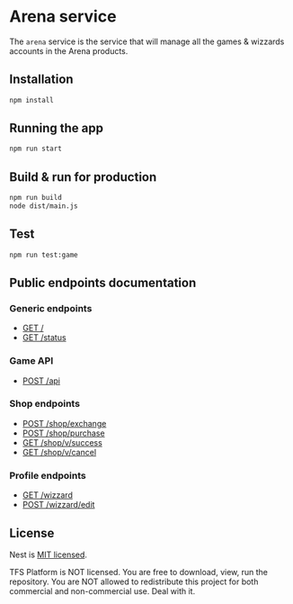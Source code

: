 # Arena service

The `arena` service is the service that will manage all the games & wizzards accounts in the Arena products.

## Installation

```bash
npm install
```

## Running the app

```bash
npm run start
```

## Build & run for production

```bash
npm run build
node dist/main.js
```

## Test

```bash
npm run test:game
```

## Public endpoints documentation

### Generic endpoints

- [GET /](docs/generic.md#get_/)
- [GET /status](docs/generic.md#get_status)

### Game API

- [POST /api](docs/game-api.md#post_api)

### Shop endpoints

- [POST /shop/exchange](docs/shop.md#post_shop_exchange)
- [POST /shop/purchase](docs/shop.md#post_shop_purchase)
- [GET /shop/v/success](docs/shop.md#get_shop_v_success)
- [GET /shop/v/cancel](docs/shop.md#get_shop_v_cancel)

### Profile endpoints

- [GET /wizzard](docs/shop.md#get_wizzard)
- [POST /wizzard/edit](docs/shop.md#post_wizzard_edit)

## License

Nest is [MIT licensed](LICENSE).

TFS Platform is NOT licensed. You are free to download, view, run the repository. You are NOT allowed to redistribute this project for both commercial and non-commercial use. Deal with it.
